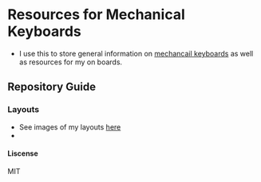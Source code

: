 # Resources for Mechanical Keyboards
- I use this to store general information on [mechancail keyboards](https://en.wikipedia.org/wiki/Keyboard_technology#Mechanical-switch_keyboard) as well as resources for my on boards.

## Repository Guide
### Layouts
- See images of my layouts [here](keymaps.md)
-




#### Liscense
MIT
